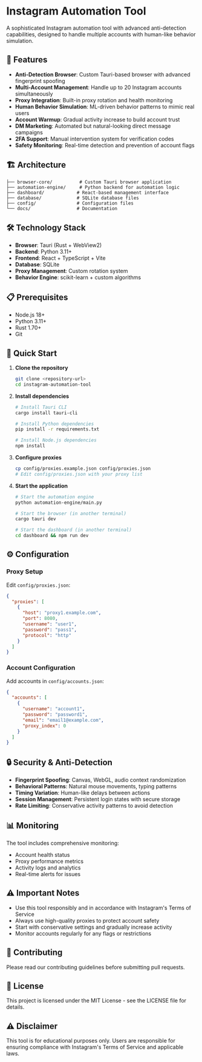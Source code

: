 # Instagram Automation Tool

A sophisticated Instagram automation tool with advanced anti-detection capabilities, designed to handle multiple accounts with human-like behavior simulation.

## 🚀 Features

- **Anti-Detection Browser**: Custom Tauri-based browser with advanced fingerprint spoofing
- **Multi-Account Management**: Handle up to 20 Instagram accounts simultaneously
- **Proxy Integration**: Built-in proxy rotation and health monitoring
- **Human Behavior Simulation**: ML-driven behavior patterns to mimic real users
- **Account Warmup**: Gradual activity increase to build account trust
- **DM Marketing**: Automated but natural-looking direct message campaigns
- **2FA Support**: Manual intervention system for verification codes
- **Safety Monitoring**: Real-time detection and prevention of account flags

## 🏗️ Architecture

```
├── browser-core/          # Custom Tauri browser application
├── automation-engine/     # Python backend for automation logic
├── dashboard/            # React-based management interface
├── database/             # SQLite database files
├── config/               # Configuration files
└── docs/                 # Documentation
```

## 🛠️ Technology Stack

- **Browser**: Tauri (Rust + WebView2)
- **Backend**: Python 3.11+
- **Frontend**: React + TypeScript + Vite
- **Database**: SQLite
- **Proxy Management**: Custom rotation system
- **Behavior Engine**: scikit-learn + custom algorithms

## 📋 Prerequisites

- Node.js 18+
- Python 3.11+
- Rust 1.70+
- Git

## 🚀 Quick Start

1. **Clone the repository**
   ```bash
   git clone <repository-url>
   cd instagram-automation-tool
   ```

2. **Install dependencies**
   ```bash
   # Install Tauri CLI
   cargo install tauri-cli
   
   # Install Python dependencies
   pip install -r requirements.txt
   
   # Install Node.js dependencies
   npm install
   ```

3. **Configure proxies**
   ```bash
   cp config/proxies.example.json config/proxies.json
   # Edit config/proxies.json with your proxy list
   ```

4. **Start the application**
   ```bash
   # Start the automation engine
   python automation-engine/main.py
   
   # Start the browser (in another terminal)
   cargo tauri dev
   
   # Start the dashboard (in another terminal)
   cd dashboard && npm run dev
   ```

## ⚙️ Configuration

### Proxy Setup
Edit `config/proxies.json`:
```json
{
  "proxies": [
    {
      "host": "proxy1.example.com",
      "port": 8080,
      "username": "user1",
      "password": "pass1",
      "protocol": "http"
    }
  ]
}
```

### Account Configuration
Add accounts in `config/accounts.json`:
```json
{
  "accounts": [
    {
      "username": "account1",
      "password": "password1",
      "email": "email1@example.com",
      "proxy_index": 0
    }
  ]
}
```

## 🔒 Security & Anti-Detection

- **Fingerprint Spoofing**: Canvas, WebGL, audio context randomization
- **Behavioral Patterns**: Natural mouse movements, typing patterns
- **Timing Variation**: Human-like delays between actions
- **Session Management**: Persistent login states with secure storage
- **Rate Limiting**: Conservative activity patterns to avoid detection

## 📊 Monitoring

The tool includes comprehensive monitoring:
- Account health status
- Proxy performance metrics
- Activity logs and analytics
- Real-time alerts for issues

## ⚠️ Important Notes

- Use this tool responsibly and in accordance with Instagram's Terms of Service
- Always use high-quality proxies to protect account safety
- Start with conservative settings and gradually increase activity
- Monitor accounts regularly for any flags or restrictions

## 🤝 Contributing

Please read our contributing guidelines before submitting pull requests.

## 📄 License

This project is licensed under the MIT License - see the LICENSE file for details.

## ⚠️ Disclaimer

This tool is for educational purposes only. Users are responsible for ensuring compliance with Instagram's Terms of Service and applicable laws. 